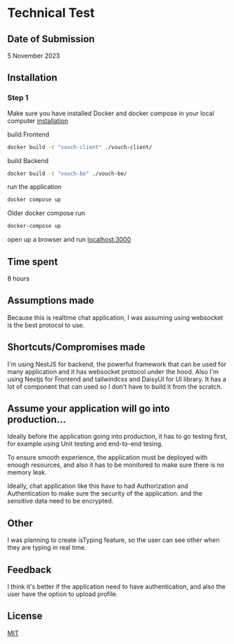 # Technical Test

## Date of Submission
5 November 2023

## Installation
### Step 1 ###
Make sure you have installed Docker and docker compose in your local computer [installation](https://docs.docker.com/engine/install/)

build Frontend
```bash
docker build -t "vouch-client" ./vouch-client/
```

build Backend 
```bash
docker build -t "vouch-be" ./vouch-be/
```

run the application 
```bash
docker compose up
```

Older docker compose run
```bash
docker-compose up
```

open up a browser and run [localhost:3000](http://localhost:3000)

## Time spent
8 hours

## Assumptions made
Because this is realtime chat application, I was assuming using websocket is the best protocol to use.

## Shortcuts/Compromises made
I'm using NestJS for backend, the powerful framework that can be used for many application and it has websocket protocol under the hood. Also I'm using Nextjs for Frontend and tailwindcss and DaisyUI for UI library. It has a lot of component that can used so I don't have to build it from the scratch.

## Assume your application will go into production...
Ideally before the application going into production, it has to go testing first, for example using Unit testing and end-to-end tesing.

To ensure smooth experience, the application must be deployed with enough resources, and also it has to be monitored to make sure there is no memory leak.

Ideally, chat application like this have to had Authorization and Authentication to make sure the security of the application. and the sensitive data need to be encrypted.

## Other
I was planning to create isTyping feature, so the user can see other when they are typing in real time.

## Feedback
I think it's better if the application need to have authentication, and also the user have the option to upload profile. 

## License

[MIT](https://choosealicense.com/licenses/mit/)
